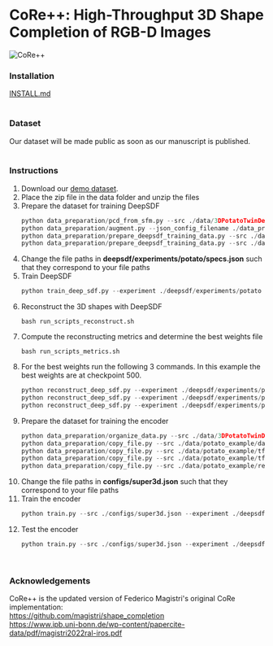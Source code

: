 # CoRe++: High-Throughput 3D Shape Completion of RGB-D Images

![CoRe++](data/git_promo.gif)

### Installation

[INSTALL.md](INSTALL.md)
<br/><br/>

### Dataset
Our dataset will be made public as soon as our manuscript is published.
<br/><br/>

### Instructions

1. Download our [demo dataset](https://github.com/UTokyo-FieldPhenomics-Lab/corepp/releases/tag/demo_dataset).
2. Place the zip file in the data folder and unzip the files
3. Prepare the dataset for training DeepSDF
    ```python
    python data_preparation/pcd_from_sfm.py --src ./data/3DPotatoTwinDemo/2_sfm/1_mesh --dst ./data/potato
    python data_preparation/augment.py --json_config_filename ./data_preparation/augment.json --src ./data/potato --dst ./data/potato_augmented
    python data_preparation/prepare_deepsdf_training_data.py --src ./data/potato
    python data_preparation/prepare_deepsdf_training_data.py --src ./data/potato_augmented
    ```
4. Change the file paths in **deepsdf/experiments/potato/specs.json** such that they correspond to your file paths
5. Train DeepSDF
    ```python
    python train_deep_sdf.py --experiment ./deepsdf/experiments/potato
    ```
6. Reconstruct the 3D shapes with DeepSDF
    ```console
    bash run_scripts_reconstruct.sh
    ```
7. Compute the reconstructing metrics and determine the best weights file
    ```console
    bash run_scripts_metrics.sh
    ```
8. For the best weights run the following 3 commands. In this example the best weights are at checkpoint 500.
    ```python
    python reconstruct_deep_sdf.py --experiment ./deepsdf/experiments/potato --data ./data --checkpoint 500 --split ./deepsdf/experiments/splits/potato_train_without_augmentations.json
    python reconstruct_deep_sdf.py --experiment ./deepsdf/experiments/potato --data ./data --checkpoint 500 --split ./deepsdf/experiments/splits/potato_val.json
    python reconstruct_deep_sdf.py --experiment ./deepsdf/experiments/potato --data ./data --checkpoint 500 --split ./deepsdf/experiments/splits/potato_test.json
    ```
9. Prepare the dataset for training the encoder
    ```python
    python data_preparation/organize_data.py --src ./data/3DPotatoTwinDemo/1_rgbd/1_image --dst ./data/potato
    python data_preparation/copy_file.py --src ./data/potato_example/dataset.json --dst ./data/potato --subdir ""
    python data_preparation/copy_file.py --src ./data/potato_example/tf/tf.npz --dst ./data/potato --subdir "tf"
    python data_preparation/copy_file.py --src ./data/potato_example/tf/bounding_box.npz --dst ./data/potato --subdir "tf"
    python data_preparation/copy_file.py --src ./data/potato_example/realsense/intrinsic.json --dst ./data/potato --subdir "realsense"
    ```
10. Change the file paths in **configs/super3d.json** such that they correspond to your file paths
11. Train the encoder
    ```python
    python train.py --src ./configs/super3d.json --experiment ./deepsdf/experiments/potato/ --checkpoint_decoder 500
    ```
12. Test the encoder
    ```python
    python train.py --src ./configs/super3d.json --experiment ./deepsdf/experiments/potato/ --checkpoint_decoder 500
    ```
<br/>

### Acknowledgements
CoRe++ is the updated version of Federico Magistri's original CoRe implementation: <br/>
https://github.com/magistri/shape_completion<br/>
https://www.ipb.uni-bonn.de/wp-content/papercite-data/pdf/magistri2022ral-iros.pdf
